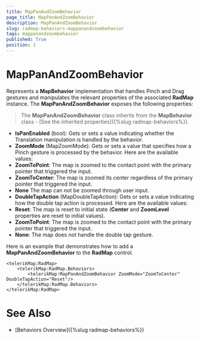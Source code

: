 ```yaml
---
title: MapPanAndZoomBehavior
page_title: MapPanAndZoomBehavior
description: MapPanAndZoomBehavior
slug: radmap-behaviors-mappanandzoombehavior
tags: mappanandzoombehavior
published: True
position: 1
---
```


# MapPanAndZoomBehavior

Represents a **MapBehavior** implementation that handles Pinch and Drag gestures and manipulates the relevant properties of the associated **RadMap** instance. The **MapPanAndZoomBehavior** exposes the following properties:

>The **MapPanAndZoomBehavior** class inherits from the **MapBehavior** class - [See the inherited properties]({%slug radmap-behaviors%}).

* **IsPanEnabled** (bool): Gets or sets a value indicating whether the Translation manipulation is handled by the behavior.
* **ZoomMode** (MapZoomMode): Gets or sets a value that specifies how a Pinch gesture is processed by the behavior. Here are the available values:
* **ZoomToPoint**: The map is zoomed to the contact point with the primary pointer that triggered the input.
* **ZoomToCenter**: The map is zoomed its center regardless of the primary pointer that triggered the input.
* **None** The map can not be zoomed through user input.
* **DoubleTapAction** (MapDoubleTapAction): Gets or sets a value indicating how the double tap action is processed. Here are the available values:
* **Reset**: The map is reset to initial state (**Center** and **ZoomLevel** properties are reset to initial values).
* **ZoomToPoint**: The map is zoomed to the contact point with the primary pointer that triggered the input.
* **None**: The map does not handle the double tap gesture.

Here is an example that demonstrates how to add a **MapPanAndZoomBehavior** to the **RadMap** control.

	<telerikMap:RadMap>
	    <telerikMap:RadMap.Behaviors>
	        <telerikMap:MapPanAndZoomBehavior ZoomMode="ZoomToCenter" DoubleTapAction="Reset"/>
	    </telerikMap:RadMap.Behaviors>
	</telerikMap:RadMap>

# See Also

* [Behaviors Overview]({%slug radmap-behaviors%})

